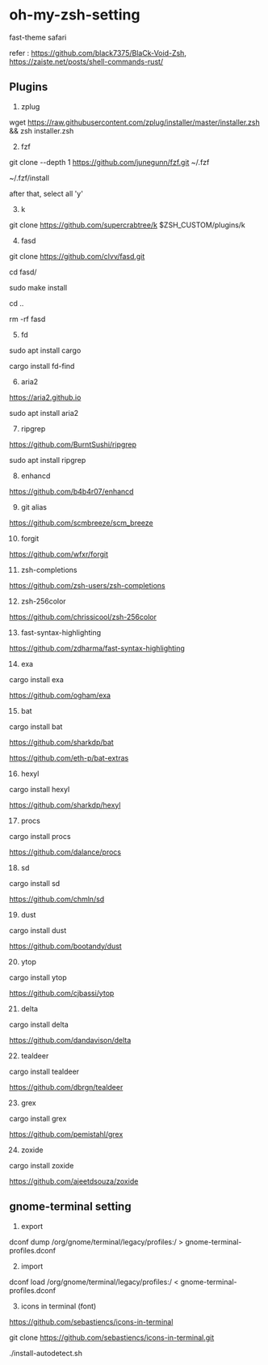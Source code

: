 # oh-my-zsh-setting
fast-theme safari

refer : https://github.com/black7375/BlaCk-Void-Zsh, https://zaiste.net/posts/shell-commands-rust/

## Plugins

1. zplug

wget https://raw.githubusercontent.com/zplug/installer/master/installer.zsh && zsh installer.zsh


2. fzf

git clone --depth 1 https://github.com/junegunn/fzf.git ~/.fzf

~/.fzf/install

after that, select all 'y'


3. k

git clone https://github.com/supercrabtree/k $ZSH_CUSTOM/plugins/k


4. fasd

git clone https://github.com/clvv/fasd.git

cd fasd/

sudo make install

cd ..

rm -rf fasd


5. fd

sudo apt install cargo

cargo install fd-find


6. aria2

https://aria2.github.io

sudo apt install aria2


7. ripgrep

https://github.com/BurntSushi/ripgrep

sudo apt install ripgrep


8. enhancd

https://github.com/b4b4r07/enhancd

9. git alias

https://github.com/scmbreeze/scm_breeze

10. forgit

https://github.com/wfxr/forgit

11. zsh-completions

https://github.com/zsh-users/zsh-completions

12. zsh-256color

https://github.com/chrissicool/zsh-256color

13. fast-syntax-highlighting

https://github.com/zdharma/fast-syntax-highlighting

14. exa

cargo install exa

https://github.com/ogham/exa

15. bat

cargo install bat

https://github.com/sharkdp/bat

https://github.com/eth-p/bat-extras

16. hexyl

cargo install hexyl

https://github.com/sharkdp/hexyl

17. procs

cargo install procs

https://github.com/dalance/procs

18. sd

cargo install sd

https://github.com/chmln/sd

19. dust

cargo install dust

https://github.com/bootandy/dust

20. ytop

cargo install ytop

https://github.com/cjbassi/ytop

21. delta

cargo install delta

https://github.com/dandavison/delta

22. tealdeer

cargo install tealdeer

https://github.com/dbrgn/tealdeer

23. grex

cargo install grex

https://github.com/pemistahl/grex

24. zoxide

cargo install zoxide

https://github.com/ajeetdsouza/zoxide


## gnome-terminal setting

1. export

dconf dump /org/gnome/terminal/legacy/profiles:/ > gnome-terminal-profiles.dconf


2. import

dconf load /org/gnome/terminal/legacy/profiles:/ < gnome-terminal-profiles.dconf


3. icons in terminal (font)

https://github.com/sebastiencs/icons-in-terminal

git clone https://github.com/sebastiencs/icons-in-terminal.git

./install-autodetect.sh
